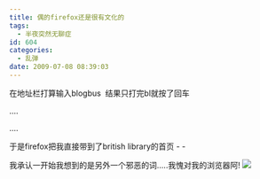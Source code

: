 ```yaml
---
title: 偶的firefox还是很有文化的
tags:
  - 半夜突然无聊症
id: 604
categories:
  - 乱弹
date: 2009-07-08 08:39:03
---
```


在地址栏打算输入blogbus&nbsp; 结果只打完bl就按了回车

....

....

于是firefox把我直接带到了british library的首页 - -

我承认一开始我想到的是另外一个邪恶的词.....我愧对我的浏览器阿! ![](http://public.blogbus.com/biaoqing/daodao/48/6.gif)